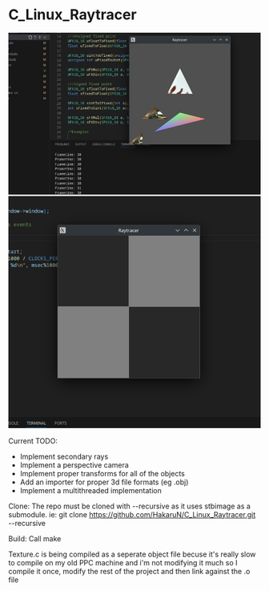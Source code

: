 # C_Linux_Raytracer


![plot](Images/TexturesAndVertColours.jpg)
![plot](Images/2Cubes.png)

Current TODO:
* Implement secondary rays
* Implement a perspective camera
* Implement proper transforms for all of the objects
* Add an importer for proper 3d file formats (eg .obj)
* Implement a multithreaded implementation

Clone:
The repo must be cloned with --recursive as it uses stbimage as a submodule.
ie: git clone https://github.com/HakaruN/C_Linux_Raytracer.git --recursive


Build:
Call make

Texture.c is being compiled as a seperate object file becuse it's really slow to compile on my old PPC machine and i'm not modifying it much so I compile it once, modify the rest of the project and then link against the .o file

